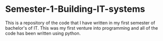 # Semester-1-Building-IT-systems
This is a repository of the code that I have written in my first semester of bachelor's of IT. This was my first venture into programming and all of the code has been written using python.
